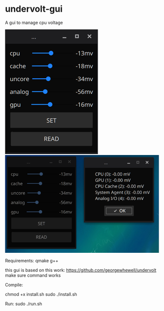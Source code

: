 # undervolt-gui
A gui to manage cpu voltage

![Alt text](pics/demo1.png?raw=true "Sample")
![Alt text](pics/demo2.png?raw=true "Sample")

Requirements:
qmake
g++

this gui is based on this work: 
https://github.com/georgewhewell/undervolt
make sure <undervolt> command works



Compile:

chmod +x install.sh
sudo ./install.sh

Run:
sudo ./run.sh






